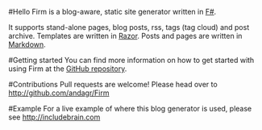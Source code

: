 #Hello
Firm is a blog-aware, static site generator written in [F#](http://fsharp.org).

It supports stand-alone pages, blog posts, rss, tags (tag cloud) and post archive. Templates are written in [Razor](https://github.com/Antaris/RazorEngine). Posts and pages are written in [Markdown](http://daringfireball.net/projects/markdown/).

#Getting started
You can find more information on how to get started with using Firm at the [GitHub repository](http://github.com/andagr/Firm).

#Contributions
Pull requests are welcome! Please head over to http://github.com/andagr/Firm

#Example
For a live example of where this blog generator is used, please see http://includebrain.com
